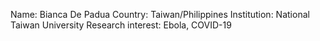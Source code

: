 Name: Bianca De Padua
Country: Taiwan/Philippines
Institution: National Taiwan University
Research interest: Ebola, COVID-19
